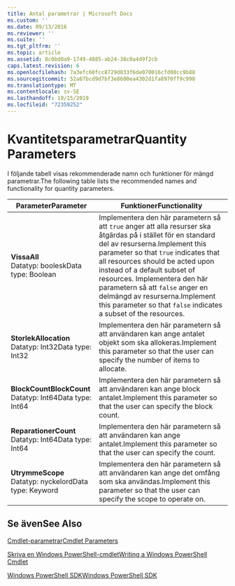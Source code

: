 ```yaml
---
title: Antal parametrar | Microsoft Docs
ms.custom: ''
ms.date: 09/13/2016
ms.reviewer: ''
ms.suite: ''
ms.tgt_pltfrm: ''
ms.topic: article
ms.assetid: 8c0bd8a9-1749-4885-ab24-38c0a4d9f2cb
caps.latest.revision: 6
ms.openlocfilehash: 7a3efc60fcc8729d833f6de070016cfd08cc9b88
ms.sourcegitcommit: 52a67bcd9d7bf3e8600ea4302d1fa8970ff9c998
ms.translationtype: MT
ms.contentlocale: sv-SE
ms.lasthandoff: 10/15/2019
ms.locfileid: "72359252"
---
```

# <a name="quantity-parameters"></a><span data-ttu-id="2fb1b-102">Kvantitetsparametrar</span><span class="sxs-lookup"><span data-stu-id="2fb1b-102">Quantity Parameters</span></span>

<span data-ttu-id="2fb1b-103">I följande tabell visas rekommenderade namn och funktioner för mängd parametrar.</span><span class="sxs-lookup"><span data-stu-id="2fb1b-103">The following table lists the recommended names and functionality for quantity parameters.</span></span>

|<span data-ttu-id="2fb1b-104">Parameter</span><span class="sxs-lookup"><span data-stu-id="2fb1b-104">Parameter</span></span>|<span data-ttu-id="2fb1b-105">Funktioner</span><span class="sxs-lookup"><span data-stu-id="2fb1b-105">Functionality</span></span>|
|---|---|
|<span data-ttu-id="2fb1b-106">**Vissa**</span><span class="sxs-lookup"><span data-stu-id="2fb1b-106">**All**</span></span><br><span data-ttu-id="2fb1b-107">Datatyp: boolesk</span><span class="sxs-lookup"><span data-stu-id="2fb1b-107">Data type: Boolean</span></span>|<span data-ttu-id="2fb1b-108">Implementera den här parametern så att `true` anger att alla resurser ska åtgärdas på i stället för en standard del av resurserna.</span><span class="sxs-lookup"><span data-stu-id="2fb1b-108">Implement this parameter so that `true` indicates that all resources should be acted upon instead of a default subset of resources.</span></span> <span data-ttu-id="2fb1b-109">Implementera den här parametern så att `false` anger en delmängd av resurserna.</span><span class="sxs-lookup"><span data-stu-id="2fb1b-109">Implement this parameter so that `false` indicates a subset of the resources.</span></span>|
|<span data-ttu-id="2fb1b-110">**Storlek**</span><span class="sxs-lookup"><span data-stu-id="2fb1b-110">**Allocation**</span></span><br><span data-ttu-id="2fb1b-111">Datatyp: Int32</span><span class="sxs-lookup"><span data-stu-id="2fb1b-111">Data type: Int32</span></span>|<span data-ttu-id="2fb1b-112">Implementera den här parametern så att användaren kan ange antalet objekt som ska allokeras.</span><span class="sxs-lookup"><span data-stu-id="2fb1b-112">Implement this parameter so that the user can specify the number of items to allocate.</span></span>|
|<span data-ttu-id="2fb1b-113">**BlockCount**</span><span class="sxs-lookup"><span data-stu-id="2fb1b-113">**BlockCount**</span></span><br><span data-ttu-id="2fb1b-114">Datatyp: Int64</span><span class="sxs-lookup"><span data-stu-id="2fb1b-114">Data type: Int64</span></span>|<span data-ttu-id="2fb1b-115">Implementera den här parametern så att användaren kan ange block antalet.</span><span class="sxs-lookup"><span data-stu-id="2fb1b-115">Implement this parameter so that the user can specify the block count.</span></span>|
|<span data-ttu-id="2fb1b-116">**Reparationer**</span><span class="sxs-lookup"><span data-stu-id="2fb1b-116">**Count**</span></span><br><span data-ttu-id="2fb1b-117">Datatyp: Int64</span><span class="sxs-lookup"><span data-stu-id="2fb1b-117">Data type: Int64</span></span>|<span data-ttu-id="2fb1b-118">Implementera den här parametern så att användaren kan ange antalet.</span><span class="sxs-lookup"><span data-stu-id="2fb1b-118">Implement this parameter so that the user can specify the count.</span></span>|
|<span data-ttu-id="2fb1b-119">**Utrymme**</span><span class="sxs-lookup"><span data-stu-id="2fb1b-119">**Scope**</span></span><br><span data-ttu-id="2fb1b-120">Datatyp: nyckelord</span><span class="sxs-lookup"><span data-stu-id="2fb1b-120">Data type: Keyword</span></span>|<span data-ttu-id="2fb1b-121">Implementera den här parametern så att användaren kan ange det omfång som ska användas.</span><span class="sxs-lookup"><span data-stu-id="2fb1b-121">Implement this parameter so that the user can specify the scope to operate on.</span></span>|

## <a name="see-also"></a><span data-ttu-id="2fb1b-122">Se även</span><span class="sxs-lookup"><span data-stu-id="2fb1b-122">See Also</span></span>

[<span data-ttu-id="2fb1b-123">Cmdlet-parametrar</span><span class="sxs-lookup"><span data-stu-id="2fb1b-123">Cmdlet Parameters</span></span>](./cmdlet-parameters.md)

[<span data-ttu-id="2fb1b-124">Skriva en Windows PowerShell-cmdlet</span><span class="sxs-lookup"><span data-stu-id="2fb1b-124">Writing a Windows PowerShell Cmdlet</span></span>](./writing-a-windows-powershell-cmdlet.md)

[<span data-ttu-id="2fb1b-125">Windows PowerShell SDK</span><span class="sxs-lookup"><span data-stu-id="2fb1b-125">Windows PowerShell SDK</span></span>](../windows-powershell-reference.md)
